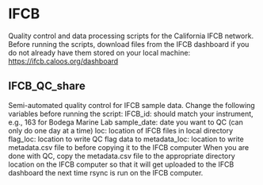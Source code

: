 # IFCB
Quality control and data processing scripts for the California IFCB network.
Before running the scripts, download files from the IFCB dashboard if you do not already have them stored on your local machine:
https://ifcb.caloos.org/dashboard
## IFCB_QC_share
Semi-automated quality control for IFCB sample data.
Change the following variables before running the script:
IFCB_id: should match your instrument, e.g., 163 for Bodega Marine Lab
sample_date: date you want to QC (can only do one day at a time)
loc: location of IFCB files in local directory
flag_loc: location to write QC flag data to
metadata_loc: location to write metadata.csv file to before copying it to
the IFCB computer
When you are done with QC, copy the metadata.csv file to the appropriate directory location on the IFCB computer so that it will get uploaded to the IFCB dashboard the next time rsync is run on the IFCB computer.

